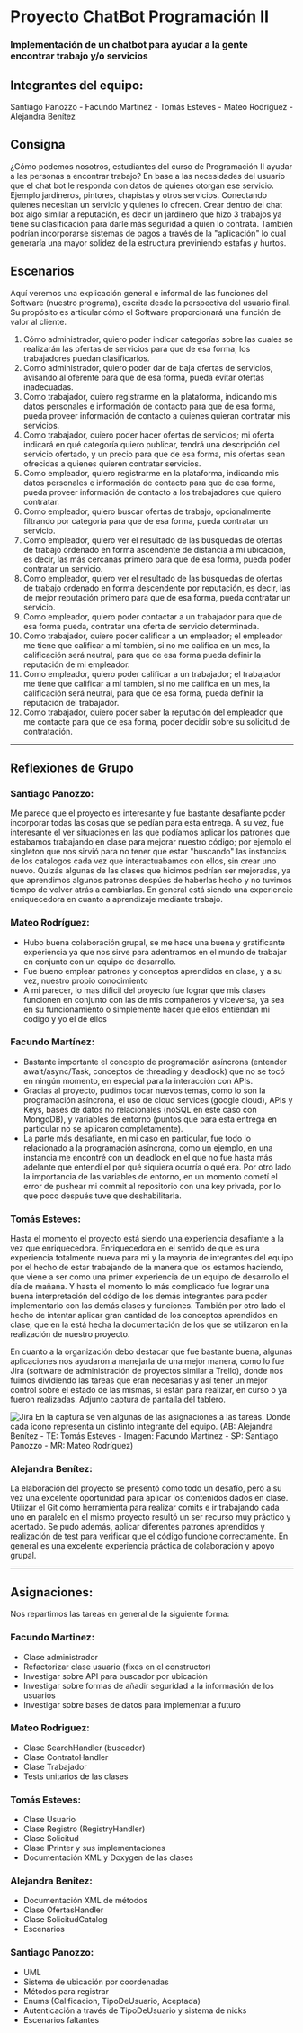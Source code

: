 # Proyecto ChatBot Programación II
### Implementación de un chatbot para ayudar a la gente encontrar trabajo y/o servicios

## Integrantes del equipo:
Santiago Panozzo - Facundo Martínez - Tomás Esteves - Mateo Rodríguez - Alejandra Benítez

## Consigna
¿Cómo podemos nosotros, estudiantes del curso de Programación II ayudar a las personas a encontrar trabajo? 
En base a las necesidades del usuario que el chat bot le responda con datos de quienes otorgan ese servicio. 
Ejemplo jardineros, pintores, chapistas y otros servicios. Conectando quienes necesitan un servicio y quienes lo ofrecen. 
Crear dentro del chat box algo similar a reputación, es decir un jardinero que hizo 3 trabajos ya tiene su clasificación para darle más seguridad a quien lo contrata. 
También podrían incorporarse sistemas de pagos a través de la "aplicación" lo cual generaría una mayor solidez de la estructura previniendo estafas y hurtos.

## Escenarios
Aquí veremos una explicación general e informal de las funciones del Software (nuestro programa), escrita desde la perspectiva del usuario final. Su propósito es articular cómo el Software proporcionará una función de valor al cliente.

1) Cómo administrador, quiero poder indicar categorías sobre las cuales se realizarán las ofertas de servicios para que de esa forma, los trabajadores puedan clasificarlos.
2) Como administrador, quiero poder dar de baja ofertas de servicios, avisando al oferente para que de esa forma, pueda evitar ofertas inadecuadas.
3) Como trabajador, quiero registrarme en la plataforma, indicando mis datos personales e información de contacto para que de esa forma, pueda proveer información de contacto a quienes quieran contratar mis servicios.
4) Como trabajador, quiero poder hacer ofertas de servicios; mi oferta indicará en qué categoría quiero publicar, tendrá una descripción del servicio ofertado, y un precio para que de esa forma, mis ofertas sean ofrecidas a quienes quieren contratar servicios.
5) Como empleador, quiero registrarme en la plataforma, indicando mis datos personales e información de contacto para que de esa forma, pueda proveer información de contacto a los trabajadores que quiero contratar.
6) Como empleador, quiero buscar ofertas de trabajo, opcionalmente filtrando por categoría para que de esa forma, pueda contratar un servicio.
7) Como empleador, quiero ver el resultado de las búsquedas de ofertas de trabajo ordenado en forma ascendente de distancia a mi ubicación, es decir, las más cercanas primero para que de esa forma, pueda poder contratar un servicio.
8) Como empleador, quiero ver el resultado de las búsquedas de ofertas de trabajo ordenado en forma descendente por reputación, es decir, las de mejor reputación primero para que de esa forma, pueda contratar un servicio.
9) Como empleador, quiero poder contactar a un trabajador para que de esa forma pueda, contratar una oferta de servicio determinada.
10) Como trabajador, quiero poder calificar a un empleador; el empleador me tiene que calificar a mí también, si no me califica en un mes, la calificación será neutral, para que de esa forma pueda definir la reputación de mi empleador.
11) Como empleador, quiero poder calificar a un trabajador; el trabajador me tiene que calificar a mí también, si no me califica en un mes, la calificación será neutral, para que de esa forma, pueda definir la reputación del trabajador.
12) Como trabajador, quiero poder saber la reputación del empleador que me contacte para que de esa forma, poder decidir sobre su solicitud de contratación.

***
## Reflexiones de Grupo
### Santiago Panozzo:
Me parece que el proyecto es interesante y fue bastante desafiante poder incorporar todas las cosas que se pedían para esta entrega. A su vez, fue interesante el ver situaciones en las que podíamos aplicar los patrones que estabamos trabajando
en clase para mejorar nuestro código; por ejemplo el singleton que nos sirvió para no tener que estar "buscando" las instancias de los catálogos cada vez que interactuabamos con ellos, sin crear uno nuevo.
Quizás algunas de las clases que hicimos podrían ser mejoradas, ya que aprendimos algunos patrones despúes de haberlas hecho y no tuvimos tiempo de volver atrás a cambiarlas. En general está siendo una experiencie enriquecedora en cuanto a
aprendizaje mediante trabajo.

### Mateo Rodríguez:
- Hubo buena colaboración grupal, se me hace una buena y gratificante experiencia ya que nos sirve para adentrarnos en el mundo de trabajar en conjunto con un equipo de desarrollo.
- Fue bueno emplear patrones y conceptos aprendidos en clase, y a su vez, nuestro propio conocimiento
- A mi parecer, lo mas dificil del proyecto fue lograr que mis clases funcionen en conjunto con las de mis compañeros y viceversa, ya sea en su funcionamiento o simplemente hacer que ellos entiendan mi codigo y yo el de ellos


### Facundo Martínez:

-  Bastante importante el concepto de programación asíncrona (entender await/async/Task, conceptos de threading y deadlock) que no se tocó
   en ningún momento, en especial para la interacción con APIs.
-  Gracias al proyecto, pudimos tocar nuevos temas, como lo son la programación asíncrona, el uso de cloud services (google cloud),
   APIs y Keys, bases de datos no relacionales (noSQL en este caso con MongoDB), y variables de entorno (puntos que para esta entrega en particular
   no se aplicaron completamente).
-  La parte más desafiante, en mi caso en particular, fue todo lo relacionado a la programación asíncrona, como un ejemplo,
   en una instancia me encontré con un deadlock en el que no fue hasta más adelante que entendí el por qué siquiera ocurría o qué era. Por otro lado la importancia de
   las variables de entorno, en un momento cometí el error de pushear mi commit al repositorio con una key privada, por lo que poco después
   tuve que deshabilitarla.

### Tomás Esteves:
Hasta el momento el proyecto está siendo una experiencia desafiante a la vez que enriquecedora. Enriquecedora en el sentido de que es una experiencia
totalmente nueva para mi y la mayoría de integrantes del equipo por el hecho de estar trabajando de la manera que los estamos haciendo, que viene a ser 
como una primer experiencia de un equipo de desarrollo el día de mañana. Y hasta el momento lo más complicado fue lograr una buena interpretación del
código de los demás integrantes para poder implementarlo con las demás clases y funciones. También por otro lado el hecho de intentar aplicar gran cantidad
de los conceptos aprendidos en clase, que en la está hecha la documentación de los que se utilizaron en la realización de nuestro proyecto.

En cuanto a la organización debo destacar que fue bastante buena, algunas aplicaciones nos ayudaron a manejarla de una mejor manera, como lo fue Jira
(software de administración de proyectos similar a Trello), donde nos fuimos dividiendo las tareas que eran necesarias y así tener un mejor control sobre 
el estado de las mismas, si están para realizar, en curso o ya fueron realizadas. Adjunto captura de pantalla del tablero.

![Jira](Assets/Jira.png)
En la captura se ven algunas de las asignaciones a las tareas. Donde cada ícono representa un distinto integrante del equipo.
(AB: Alejandra Benítez - TE: Tomás Esteves - Imagen: Facundo Martínez - SP: Santiago Panozzo - MR: Mateo Rodríguez)

### Alejandra Benítez:
La elaboración del proyecto se presentó como todo un desafío, pero a su vez una excelente oportunidad para aplicar los contenidos dados en clase.  Utilizar el Git cómo herramienta para realizar comits e ir trabajando cada uno en paralelo en el mismo proyecto resultó un ser recurso muy práctico y acertado. Se pudo además, aplicar diferentes patrones aprendidos y realización de test para verificar que el código funcione correctamente. En general es una excelente experiencia práctica de colaboración y apoyo grupal.

***
## Asignaciones:
Nos repartimos las tareas en general de la siguiente forma:

### Facundo Martinez:
* Clase administrador
* Refactorizar clase usuario (fixes en el constructor)
* Investigar sobre API para buscador por ubicación
* Investigar sobre formas de añadir seguridad a la información de los usuarios
* Investigar sobre bases de datos para implementar a futuro

### Mateo Rodriguez:
* Clase SearchHandler (buscador)
* Clase ContratoHandler
* Clase Trabajador
* Tests unitarios de las clases

### Tomás Esteves:
* Clase Usuario
* Clase Registro (RegistryHandler)
* Clase Solicitud
* Clase IPrinter y sus implementaciones
* Documentación XML y Doxygen de las clases

### Alejandra Benitez:
* Documentación XML de métodos
* Clase OfertasHandler
* Clase SolicitudCatalog
* Escenarios

### Santiago Panozzo:
* UML
* Sistema de ubicación por coordenadas
* Métodos para registrar
* Enums (Calificacion, TipoDeUsuario, Aceptada)
* Autenticación a través de TipoDeUsuario y sistema de nicks
* Escenarios faltantes
